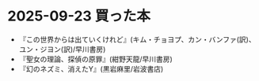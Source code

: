 # 2025-09-23 買った本

- 『この世界からは出ていくけれど』(キム・チョヨプ、カン・バンファ(訳)、ユン・ジヨン(訳)/早川書房)
- 『聖女の理論、探偵の原罪』(紺野天龍/早川書房)
- 『幻のネズミ、消えたY』(黒岩麻里/岩波書店)
